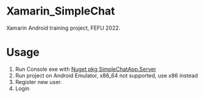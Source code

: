 # Xamarin_SimpleChat

Xamarin Android training project, FEFU 2022.

# Usage
1. Run Console exe with [Nuget pkg SimpleChatApp.Server](https://www.nuget.org/packages/SimpleChatApp.Server/)
2. Run project on Android Emulator, x86_64 not supported, use x86 instead
3. Register new user.
4. Login